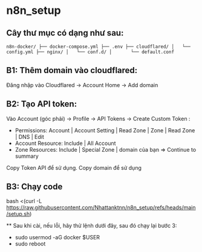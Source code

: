 # n8n_setup
## Cây thư mục có dạng như sau:

```
n8n-docker/ ├── docker-compose.yml ├── .env ├── cloudflared/ │   └── config.yml ├── nginx/ │   └── conf.d/ │       └── default.conf
```

## B1: Thêm domain vào cloudflared: 
Đăng nhập vào Cloudflared -> Account Home -> Add domain
## B2: Tạo API token:
Vào Account (góc phải) -> Profile -> API Tokens -> Create Custom Token :
- Permissions:
  Account | Account Setting | Read
  Zone | Zone | Read
  Zone | DNS | Edit
- Account Resource:
  Include | All Account
- Zone Resources:
  Include | Special Zone | domain của bạn
=> Continue to summary

Copy Token API để sử dụng.
Copy domain để sử dụng

## B3: Chạy code
bash <(curl -L https://raw.githubusercontent.com/Nhattanktnn/n8n_setup/refs/heads/main/setup.sh)

** Sau khi cài, nếu lỗi, hãy thử lệnh dưới đây, sau đó chạy lại bước 3:
* sudo usermod -aG docker $USER
* sudo reboot
